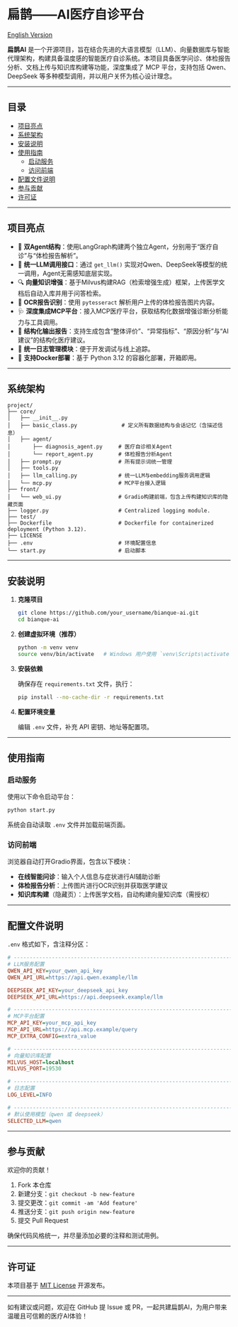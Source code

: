 # 扁鹊——AI医疗自诊平台

[English Version](./README.md)

**扁鹊AI** 是一个开源项目，旨在结合先进的大语言模型（LLM）、向量数据库与智能代理架构，构建具备温度感的智能医疗自诊系统。本项目具备医学问诊、体检报告分析、文档上传与知识库构建等功能，深度集成了 MCP 平台，支持包括 Qwen、DeepSeek 等多种模型调用，并以用户关怀为核心设计理念。

---

## 目录

- [项目亮点](#项目亮点)
- [系统架构](#系统架构)
- [安装说明](#安装说明)
- [使用指南](#使用指南)
  - [启动服务](#启动服务)
  - [访问前端](#访问前端)
- [配置文件说明](#配置文件说明)
- [参与贡献](#参与贡献)
- [许可证](#许可证)

---

## 项目亮点

- 🌿 **双Agent结构**：使用LangGraph构建两个独立Agent，分别用于“医疗自诊”与“体检报告解析”。
- 🤖 **统一LLM调用接口**：通过 `get_llm()` 实现对Qwen、DeepSeek等模型的统一调用，Agent无需感知底层实现。
- 🔍 **向量知识增强**：基于Milvus构建RAG（检索增强生成）框架，上传医学文档后自动入库并用于问答检索。
- 🧾 **OCR报告识别**：使用 `pytesseract` 解析用户上传的体检报告图片内容。
- 🩺 **深度集成MCP平台**：接入MCP医疗平台，获取结构化数据增强诊断分析能力与工具调用。
- 📄 **结构化输出报告**：支持生成包含“整体评价”、“异常指标”、“原因分析”与“AI建议”的结构化医疗建议。
- 📜 **统一日志管理模块**：便于开发调试与线上追踪。
- 🐳 **支持Docker部署**：基于 Python 3.12 的容器化部署，开箱即用。

---

## 系统架构

```
project/
├── core/
│   ├── __init__.py
│   ├── basic_class.py              # 定义所有数据结构与会话记忆（含描述信息）
│   ├── agent/
│       ├── diagnosis_agent.py     # 医疗自诊相关Agent
│       └── report_agent.py        # 体检报告分析Agent
│   ├── prompt.py                  # 所有提示词统一管理
│   ├── tools.py              
│   ├── llm_calling.py             # 统一LLM与embedding服务调用逻辑
│   └── mcp.py                     # MCP平台接入逻辑
├── front/
│   └── web_ui.py                  # Gradio构建前端，包含上传构建知识库的隐藏页面
├── logger.py                      # Centralized logging module.
├── test/
├── Dockerfile                     # Dockerfile for containerized deployment (Python 3.12).
├── LICENSE
├── .env                           # 环境配置信息
└── start.py                       # 启动脚本
```

---

## 安装说明

1. **克隆项目**

   ```bash
   git clone https://github.com/your_username/bianque-ai.git
   cd bianque-ai
   ```

2. **创建虚拟环境（推荐）**

   ```bash
   python -m venv venv
   source venv/bin/activate   # Windows 用户使用 `venv\Scripts\activate`
   ```

3. **安装依赖**

   确保存在 `requirements.txt` 文件，执行：

   ```bash
   pip install --no-cache-dir -r requirements.txt
   ```

4. **配置环境变量**

   编辑 `.env` 文件，补充 API 密钥、地址等配置项。

---

## 使用指南

### 启动服务

使用以下命令启动平台：

```bash
python start.py
```

系统会自动读取 `.env` 文件并加载前端页面。

### 访问前端

浏览器自动打开Gradio界面，包含以下模块：

- **在线智能问诊**：输入个人信息与症状进行AI辅助诊断
- **体检报告分析**：上传图片进行OCR识别并获取医学建议
- **知识库构建**（隐藏页）：上传医学文档，自动构建向量知识库（需授权）

---

## 配置文件说明

`.env` 格式如下，含注释分区：

```ini
# -----------------------------------------------------------------------------
# LLM服务配置
QWEN_API_KEY=your_qwen_api_key
QWEN_API_URL=https://api.qwen.example/llm

DEEPSEEK_API_KEY=your_deepseek_api_key
DEEPSEEK_API_URL=https://api.deepseek.example/llm

# -----------------------------------------------------------------------------
# MCP平台配置
MCP_API_KEY=your_mcp_api_key
MCP_API_URL=https://api.mcp.example/query
MCP_EXTRA_CONFIG=extra_value

# -----------------------------------------------------------------------------
# 向量知识库配置
MILVUS_HOST=localhost
MILVUS_PORT=19530

# -----------------------------------------------------------------------------
# 日志配置
LOG_LEVEL=INFO

# -----------------------------------------------------------------------------
# 默认使用模型（qwen 或 deepseek）
SELECTED_LLM=qwen
```

---

## 参与贡献

欢迎你的贡献！

1. Fork 本仓库
2. 新建分支：`git checkout -b new-feature`
3. 提交更改：`git commit -am 'Add feature'`
4. 推送分支：`git push origin new-feature`
5. 提交 Pull Request

确保代码风格统一，并尽量添加必要的注释和测试用例。

---

## 许可证

本项目基于 [MIT License](./LICENSE) 开源发布。

---

如有建议或问题，欢迎在 GitHub 提 Issue 或 PR，一起共建扁鹊AI，为用户带来温暖且可信赖的医疗AI体验！